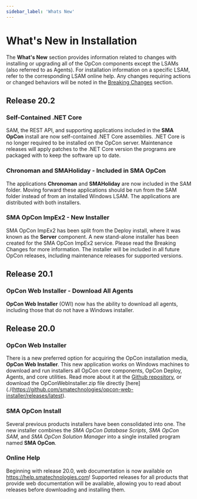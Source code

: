```yaml
---
sidebar_label: 'Whats New'
---
```


# What's New in Installation

The **What's New** section provides information related to changes with
installing or upgrading all of the OpCon
components except the LSAMs (also referred to as Agents). For
installation information on a specific LSAM, refer to the corresponding
LSAM online help. Any changes requiring actions or changed behaviors
will be noted in the [Breaking Changes](./breaking-changes.md) section.

## Release 20.2

### Self-Contained .NET Core

SAM, the REST API, and supporting applications included in the **SMA
OpCon** install are now self-contained .NET Core assemblies. .NET Core
is no longer required to be installed on the OpCon server. Maintenance
releases will apply patches to the .NET Core version the programs are
packaged with to keep the software up to date.

### Chronoman and SMAHoliday - Included in SMA OpCon

The applications **Chronoman** and **SMAHoliday** are now included in
the SAM folder. Moving forward these applications should be run from the
SAM folder instead of from an installed Windows LSAM. The applications
are distributed with both installers.

### SMA OpCon ImpEx2 - New Installer

SMA OpCon ImpEx2 has been split from the Deploy install, where it was
known as the **Server** component. A new stand-alone installer has been
created for the SMA OpCon ImpEx2 service. Please read the Breaking
Changes for more information. The installer will be included in all
future OpCon releases, including maintenance releases for supported
versions.

## Release 20.1

### OpCon Web Installer - Download All Agents

**OpCon Web Installer** (OWI) now has the ability to download all
agents, including those that do not have a Windows installer.

## Release 20.0

### OpCon Web Installer

There is a new preferred option for acquiring the OpCon installation
media, **OpCon Web Installer**. This new application works on Windows
machines to download and run installers all OpCon core components, OpCon
Deploy, Agents, and core utilities. Read more about it at the [Github repository](https://github.com/smatechnologies/opcon-web-installer), or
download the OpConWebInstaller.zip file directly
[here](./(<https://github.com/smatechnologies/opcon-web-installer/releases/latest>).

### SMA OpCon Install

Several previous products installers have been consolidated into one.
The new installer combines the *SMA OpCon Database Scripts*, *SMA OpCon
SAM*, and *SMA OpCon Solution Manager* into a single installed program
named **SMA OpCon**.

### Online Help

Beginning with release 20.0, web documentation is now available on
<https://help.smatechnologies.com>! Supported releases for all products
that provide web documentation will be available, allowing you to read
about releases before downloading and installing them.
